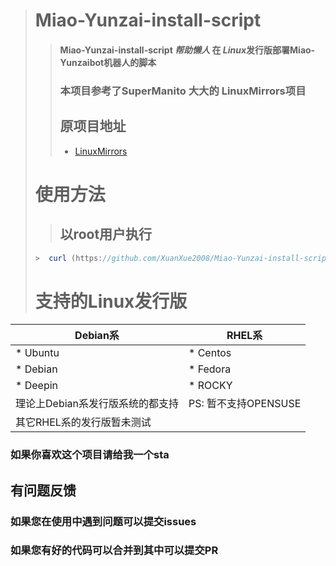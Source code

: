 > # Miao-Yunzai-install-script
>> #### Miao-Yunzai-install-script ***帮助懒人*** 在 *Linux*发行版部署Miao-Yunzaibot机器人的脚本
>> ### 本项目参考了SuperManito 大大的 LinuxMirrors项目
>> ## 原项目地址
>>* [LinuxMirrors](https://github.com/SuperManito/LinuxMirrors)   
> # 使用方法
>> ## 以root用户执行
> ```javascript
>>  curl (https://github.com/XuanXue2008/Miao-Yunzai-install-script/releases/download/pre1.0/test-d.sh)
> ```
> # 支持的Linux发行版
|  Debian系   | RHEL系  |
|  ----  | ----  |
| * Ubuntu  | * Centos |
| * Debian  | * Fedora |
| * Deepin  | * ROCKY |
| 理论上Debian系发行版系统的都支持  | PS: 暂不支持OPENSUSE |
| 其它RHEL系的发行版暂未测试  |
### 如果你喜欢这个项目请给我一个sta
## 有问题反馈
 ### 如果您在使用中遇到问题可以提交issues
 ### 如果您有好的代码可以合并到其中可以提交PR
